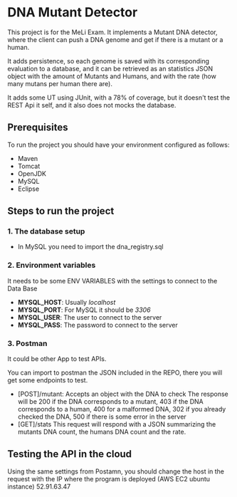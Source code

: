 # DNA Mutant Detector

This project is for the MeLi Exam. It implements a Mutant DNA detector, where the client can push a DNA genome and get if there is a mutant or a human.

It adds persistence, so each genome is saved with its corresponding evaluation to a database, and it can be retrieved as an statistics JSON object with the amount of Mutants and Humans, and with the rate (how many mutans per human there are).

It adds some UT using JUnit, with a 78% of coverage, but it doesn't test the REST Api it self, and it also does not mocks the database.

## Prerequisites

To run the project you should have your environment configured as follows:

* Maven
* Tomcat
* OpenJDK
* MySQL
* Eclipse

## Steps to run the project

### 1. The database setup

* In MySQL you need to import the dna_registry.sql

### 2. Environment variables

It needs to be some ENV VARIABLES with the settings to connect to the Data Base

* **MYSQL_HOST**: Usually *localhost*
* **MYSQL_PORT**: For MySQL it should be *3306*
* **MYSQL_USER**: The user to connect to the server
* **MYSQL_PASS**: The password to connect to the server

### 3. Postman

It could be other App to test APIs.

You can import to postman the JSON included in the REPO, there you will get some endpoints to test.

* [POST]/mutant: Accepts an object with the DNA to check
  The response will be 200 if the DNA corresponds to a mutant, 403 if the DNA corresponds to a human, 400 for a malformed DNA, 302 if you already checked the DNA, 500 if there is some error in the server
* [GET]/stats
  This request will respond with a JSON summarizing the mutants DNA count, the humans DNA count and the rate.
  
## Testing the API in the cloud
  
Using the same settings from Postamn, you should change the host in the request with the IP where the program is deployed (AWS EC2 ubuntu instance) 52.91.63.47